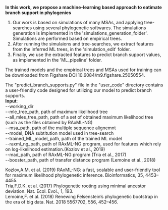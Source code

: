 **In this work, we propose a machine-learning based approach to eatimate branch support in phylogenies**

1. Our work is based on simulations of many MSAs, and applying tree-searches using several phylogenetic softwares. The simulations generation is implemented in the 'simulations_generation_folder'.
Simulations are performed based on empirical trees.
3. After running the simulaions and tree-searches, we extract features from the inferred ML trees, in the 'simulation_edit' folder.
4. Finally, we use the extracted features to predict branch support values, as implemented in the 'ML_pipeline' folder.

The trained models and the empirical trees and MSAs used for training can be downloaded from Figshare DOI 10.6084/m9.figshare.25050554.  



The "predict_branch_supports.py" file in the "user_code" directory contains a user-friendly code designed for utilizing our model to predict branch supports.  
**Input**:  
--working_dir  
--mle_tree_path, path of maximum likelihood tree   
--all_mles_tree_path, path of a set of obtained maximum likelihood tree (such as the files obtained by RAxML-NG)      
--msa_path, path of the multiple sequence alignemnt  
--model, DNA subtitution model used in tree-search  
--trained_ML_model_path, path of the trained ML model   
--raxml_ng_path, path of RAxML-NG program, used for features which rely on log-likelihood estimation.(Kozlov et al., 2019)   
--mad_path, path of RAxML-NG program (Tria et al., 2017)   
--booster_path, path of transfer distance program  (Lemoine et al., 2018)    


Kozlov,A.M. et al. (2019) RAxML-NG: a fast, scalable and user-friendly tool for maximum likelihood phylogenetic inference. Bioinformatics, 35, 4453–4455.    
Tria,F.D.K. et al. (2017) Phylogenetic rooting using minimal ancestor deviation. Nat. Ecol. Evol., 1, 193.    
Lemoine,F. et al. (2018) Renewing Felsenstein’s phylogenetic bootstrap in the era of big data. Nat. 2018 5567702, 556, 452–456.    



